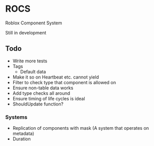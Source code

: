 # ROCS
Roblox Component System

Still in development

## Todo
- Write more tests
- Tags
    - Default data
- Make it so on Heartbeat etc. cannot yield
- Filter to check type that component is allowed on
- Ensure non-table data works
- Add type checks all around
- Ensure timing of life cycles is ideal
- ShouldUpdate function?

### Systems
- Replication of components with mask (A system that operates on metadata)
- Duration